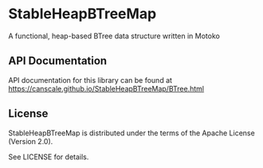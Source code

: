 # StableHeapBTreeMap

A functional, heap-based BTree data structure written in Motoko

## API Documentation

API documentation for this library can be found at https://canscale.github.io/StableHeapBTreeMap/BTree.html

## License

StableHeapBTreeMap is distributed under the terms of the Apache License (Version 2.0).

See LICENSE for details.
